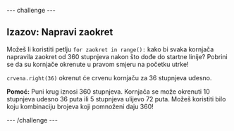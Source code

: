 \--- challenge \---

## Izazov: Napravi zaokret

Možeš li koristiti petlju `for zaokret in range():` kako bi svaka kornjača napravila zaokret od 360 stupnjeva nakon što dođe do startne linije? Pobrini se da su kornjače okrenute u pravom smjeru na početku utrke!

`crvena.right(36)` okrenut će crvenu kornjaču za 36 stupnjeva udesno.

**Pomoć:** Puni krug iznosi 360 stupnjeva. Kornjača se može okrenuti 10 stupnjeva udesno 36 puta ili 5 stupnjeva ulijevo 72 puta. Možeš koristiti bilo koju kombinaciju brojeva koji pomnoženi daju 360!

\--- /challenge \---